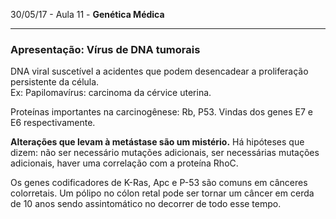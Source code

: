 30/05/17 - Aula 11 - **Genética Médica**

---

### Apresentação: Vírus de DNA tumorais

DNA viral suscetível a acidentes que podem desencadear a proliferação persistente da célula.  
Ex: Papilomavírus: carcinoma da cérvice uterina.

Proteínas importantes na carcinogênese: Rb, P53. Vindas dos genes E7 e E6 respectivamente.

**Alterações que levam à metástase são um mistério.** Há hipóteses que dizem: não ser necessário mutações adicionais, ser necessárias mutações adicionais, haver uma correlação com a proteína RhoC.

Os genes codificadores de K-Ras, Apc e P-53 são comuns em cânceres colorretais. Um pólipo no cólon retal pode ser tornar um câncer em cerda de 10 anos sendo assintomático no decorrer de todo esse tempo.

